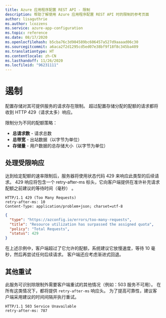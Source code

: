 ```yaml
---
title: Azure 应用程序配置 REST API - 限制
description: 帮助了解使用 Azure 应用程序配置 REST API 时的限制的参考页面
author: lisaguthrie
ms.author: lcozzens
ms.service: azure-app-configuration
ms.topic: reference
ms.date: 08/17/2020
ms.openlocfilehash: b5cba76c3d904589bc606457a527d9aaaad06c30
ms.sourcegitcommit: a6aca2f2d1295cd5ed07e38bf9f18f8c345ba409
ms.translationtype: HT
ms.contentlocale: zh-CN
ms.lasthandoff: 11/26/2020
ms.locfileid: "96231111"
---
```

# <a name="throttling"></a>遏制

配置存储对其可提供服务的请求存在限制。 超过配置存储分配的配额的请求都将收到 HTTP 429（请求太多）响应。

限制分为不同的配额策略：

- **总请求数** - 请求总数
- **总带宽** - 出站数据（以字节为单位）
- **存储量** - 用户数据的总存储大小（以字节为单位）

## <a name="handling-throttled-responses"></a>处理受限响应

达到给定配额的速率限制后，服务器将使用状态代码 429 来响应此类型的后续请求。 429 响应将包含一个 retry-after-ms 标头，它向客户端提供在准许补充请求配额之前建议的等待时间（毫秒） 。

```http
HTTP/1.1 429 (Too Many Requests)
retry-after-ms: 10
Content-Type: application/problem+json; charset=utf-8
```

```json
{
  "type": "https://azconfig.io/errors/too-many-requests",
  "title": "Resource utilization has surpassed the assigned quota",
  "policy": "Total Requests",
  "status": 429
}
```

在上述示例中，客户端超过了它允许的配额，系统建议它放慢速度，等待 10 毫秒，然后再尝试任何后续请求。 客户端还应考虑渐进式回退。

## <a name="other-retry"></a>其他重试

此服务可识别除限制外需要客户端重试的其他情况（例如：503 服务不可用）。 在所有这类情况下，都将提供 `retry-after-ms` 响应头。 为了提高可靠性，建议客户端采用建议的时间间隔并执行重试。

```http
HTTP/1.1 503 Service Unavailable
retry-after-ms: 787
```
